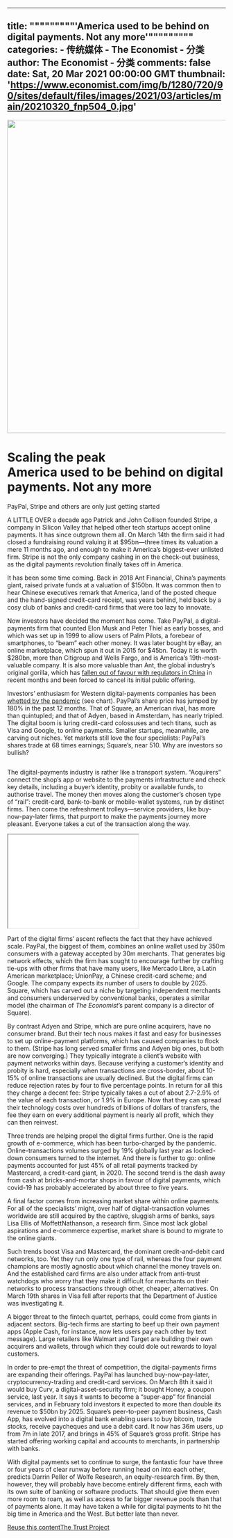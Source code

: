 
---
title: """""""""'America used to be behind on digital payments. Not any more'"""""""""
categories: 
    - 传统媒体
    - The Economist - 分类
author: The Economist - 分类
comments: false
date: Sat, 20 Mar 2021 00:00:00 GMT
thumbnail: 'https://www.economist.com/img/b/1280/720/90/sites/default/files/images/2021/03/articles/main/20210320_fnp504_0.jpg'
---

<div>   
<div itemscope itemprop="image" itemtype="https://schema.org/ImageObject"><meta itemprop="url" content="https://www.economist.com/img/b/1280/720/90/sites/default/files/images/2021/03/articles/main/20210320_fnp504_0.jpg"><img width="1280" height="720" src="https://www.economist.com/img/b/1280/720/90/sites/default/files/images/2021/03/articles/main/20210320_fnp504_0.jpg" srcset="https://www.economist.com/img/b/200/113/90/sites/default/files/images/2021/03/articles/main/20210320_fnp504_0.jpg 200w,https://www.economist.com/img/b/300/169/90/sites/default/files/images/2021/03/articles/main/20210320_fnp504_0.jpg 300w,https://www.economist.com/img/b/400/225/90/sites/default/files/images/2021/03/articles/main/20210320_fnp504_0.jpg 400w,https://www.economist.com/img/b/600/338/90/sites/default/files/images/2021/03/articles/main/20210320_fnp504_0.jpg 600w,https://www.economist.com/img/b/640/360/90/sites/default/files/images/2021/03/articles/main/20210320_fnp504_0.jpg 640w,https://www.economist.com/img/b/800/450/90/sites/default/files/images/2021/03/articles/main/20210320_fnp504_0.jpg 800w,https://www.economist.com/img/b/1000/563/90/sites/default/files/images/2021/03/articles/main/20210320_fnp504_0.jpg 1000w,https://www.economist.com/img/b/1280/720/90/sites/default/files/images/2021/03/articles/main/20210320_fnp504_0.jpg 1280w" sizes="(min-width: 1440px) 940px, (min-width: 1080px) 75vw, (min-width: 960px) 90vw, (min-width: 800px) 720px, 95vw" alt referrerpolicy="no-referrer"></div><h1><span data-test-id="Article Subheadline" class="article__subheadline">Scaling the peak</span><br><span data-test-id="Article Headline" itemprop="headline" class="article__headline">America used to be behind on digital payments. Not any more</span></h1><p data-test-id="Article Description" itemprop="description" class="article__description">PayPal, Stripe and others are only just getting started</p><div class="layout-sticky-rail"><div class="layout-sticky-rail-advert-wrapper"><div id class="advert right hidden advert--right-rail advert--sticky-rail"><div><div id="econright-r1"></div></div></div></div></div><p class="article__body-text">A LITTLE OVER a decade ago Patrick and John Collison founded Stripe, a company in Silicon Valley that helped other tech startups accept online payments. It has since outgrown them all. On March 14th the firm said it had closed a fundraising round valuing it at $95bn—three times its valuation a mere 11 months ago, and enough to make it America’s biggest-ever unlisted firm. Stripe is not the only company cashing in on the check-out business, as the digital payments revolution finally takes off in America. </p><p class="article__body-text"><span>It has been some time coming. Back in 2018 Ant Financial, China’s payments giant, raised private funds at a valuation of $150bn. It was common then to hear Chinese executives remark that America, land of the posted cheque and the hand-signed credit-card receipt, was years behind, held back by a cosy club of banks and credit-card firms that were too lazy to innovate. </span></p><div id class="advert incontent hidden advert--inline"><div><div id="econ-1"></div></div></div><p class="article__body-text"><span>Now investors have decided the moment has come. Take PayPal, a digital-payments firm that counted Elon Musk and Peter Thiel as early bosses, and which was set up in 1999 to allow users of Palm Pilots, a forebear of smartphones, to “beam” each other money. It was later bought by eBay, an online marketplace, which spun it out in 2015 for $45bn. Today it is worth $280bn, more than Citigroup and Wells Fargo, and is America’s 19th-most-valuable company. It is also more valuable than Ant, the global industry’s original gorilla, which has </span><a href="https://www.economist.com/finance-and-economics/2021/03/13/chinas-government-is-cracking-down-on-fintech-what-does-it-want"><span>fallen out of favour with regulators in China</span></a><span> in recent months and been forced to cancel its initial public offering.</span></p><p class="article__body-text"><span>Investors’ enthusiasm for Western digital-payments companies has been </span><a href="https://www.economist.com/finance-and-economics/2020/10/08/how-the-digital-surge-will-reshape-finance"><span>whetted by the pandemic</span></a><span> (see chart). PayPal’s share price has jumped by 180% in the past 12 months. That of Square, an American rival, has more than quintupled; and that of Adyen, based in Amsterdam, has nearly tripled. The digital boom is luring credit-card colossuses and tech titans, such as Visa and Google, to online payments. Smaller startups, meanwhile, are carving out niches. Yet markets still love the four specialists: PayPal’s shares trade at 68 times earnings; Square’s, near 510. Why are investors so bullish? </span></p><div class="article__body-text-image"><figure><div itemscope itemprop="image" itemtype="https://schema.org/ImageObject" data-slim="1"><meta itemprop="url" content="https://www.economist.com/img/b/608/662/90/sites/default/files/images/2021/03/articles/body/20210327_fnc253.png"><img loading="lazy" src="https://www.economist.com/img/b/608/662/90/sites/default/files/images/2021/03/articles/body/20210327_fnc253.png" srcset="https://www.economist.com/img/b/200/218/90/sites/default/files/images/2021/03/articles/body/20210327_fnc253.png 200w,https://www.economist.com/img/b/300/327/90/sites/default/files/images/2021/03/articles/body/20210327_fnc253.png 300w,https://www.economist.com/img/b/400/436/90/sites/default/files/images/2021/03/articles/body/20210327_fnc253.png 400w,https://www.economist.com/img/b/600/653/90/sites/default/files/images/2021/03/articles/body/20210327_fnc253.png 600w,https://www.economist.com/img/b/640/697/90/sites/default/files/images/2021/03/articles/body/20210327_fnc253.png 640w,https://www.economist.com/img/b/800/871/90/sites/default/files/images/2021/03/articles/body/20210327_fnc253.png 800w,https://www.economist.com/img/b/1000/1089/90/sites/default/files/images/2021/03/articles/body/20210327_fnc253.png 1000w,https://www.economist.com/img/b/1280/1394/90/sites/default/files/images/2021/03/articles/body/20210327_fnc253.png 1280w" sizes="300px" alt referrerpolicy="no-referrer"></div></figure><p class="article__body-text">The digital-payments industry is rather like a transport system. “Acquirers” connect the shop’s app or website to the payments infrastructure and check key details, including a buyer’s identity, probity or available funds, to authorise travel. The money then moves along the customer’s chosen type of “rail”: credit-card, bank-to-bank or mobile-wallet systems, run by distinct firms. Then come the refreshment trolleys—service providers, like buy-now-pay-later firms, that purport to make the payments journey more pleasant. Everyone takes a cut of the transaction along the way. </p><p class="article__body-text"><iframe height="215" src="//embed.acast.com/theintelligencepodcast/earningthem-stripe-smonstervaluation"></iframe></p><p class="article__body-text">Part of the digital firms’ ascent reflects the fact that they have achieved scale. PayPal, the biggest of them, combines an online wallet used by 350m consumers with a gateway accepted by 30m merchants. That generates big network effects, which the firm has sought to encourage further by crafting tie-ups with other firms that have many users, like Mercado Libre, a Latin American marketplace; UnionPay, a Chinese credit-card scheme; and Google. The company expects its number of users to double by 2025. Square, which has carved out a niche by targeting independent merchants and consumers underserved by conventional banks, operates a similar model (the chairman of <em>The Economist</em>’s parent company is a director of Square). </p><p class="article__body-text"><span>By contrast Adyen and Stripe, which are pure online acquirers, have no consumer brand. But their tech nous makes it fast and easy for businesses to set up online-payment platforms, which has caused companies to flock to them. (Stripe has long served smaller firms and Adyen big ones, but both are now converging.) They typically integrate a client’s website with payment networks within days. Because verifying a customer’s identity and probity is hard, especially when transactions are cross-border, about 10-15% of online transactions are usually declined. But the digital firms can reduce rejection rates by four to five percentage points. In return for all this they charge a decent fee: Stripe typically takes a cut of about 2.7-2.9% of the value of each transaction, or 1.9% in Europe. Now that they can spread their technology costs over hundreds of billions of dollars of transfers, the fee they earn on every additional payment is nearly all profit, which they can then reinvest.</span></p></div><div id class="advert incontent hidden advert--inline"><div><div id="econ-2"></div></div></div><p class="article__body-text">Three trends are helping propel the digital firms further. One is the rapid growth of e-commerce, which has been turbo-charged by the pandemic. Online-transactions volumes surged by 19% globally last year as locked-down consumers turned to the internet. And there is further to go: online payments accounted for just 45% of all retail payments tracked by Mastercard, a credit-card giant, in 2020. The second trend is the dash away from cash at bricks-and-mortar shops in favour of digital payments, which covid-19 has probably accelerated by about three to five years. </p><p class="article__body-text">A final factor comes from increasing market share within online payments. For all of the specialists’ might, over half of digital-transaction volumes worldwide are still acquired by the captive, sluggish arms of banks, says Lisa Ellis of MoffettNathanson, a research firm. Since most lack global aspirations and e-commerce expertise, market share is bound to migrate to the online giants. </p><p class="article__body-text">Such trends boost Visa and Mastercard, the dominant credit-and-debit card networks, too. Yet they run only one type of rail, whereas the four payment champions are mostly agnostic about which channel the money travels on. And the established card firms are also under attack from anti-trust watchdogs who worry that they make it difficult for merchants on their networks to process transactions through other, cheaper, alternatives. On March 19th shares in Visa fell after reports that the Department of Justice was investigating it.</p><p class="article__body-text">A bigger threat to the fintech quartet, perhaps, could come from giants in adjacent sectors. Big-tech firms are starting to beef up their own payment apps (Apple Cash, for instance, now lets users pay each other by text message). Large retailers like Walmart and Target are building their own acquirers and wallets, through which they could dole out rewards to loyal customers.</p><p class="article__body-text">In order to pre-empt the threat of competition, the digital-payments firms are expanding their offerings. PayPal has launched buy-now-pay-later, cryptocurrency-trading and credit-card services. On March 8th it said it would buy Curv, a digital-asset-security firm; it bought Honey, a coupon service, last year. It says it wants to become a “super-app” for financial services, and in February told investors it expected to more than double its revenue to $50bn by 2025. Square’s peer-to-peer payment business, Cash App, has evolved into a digital bank enabling users to buy bitcoin, trade stocks, receive paycheques and use a debit card. It now has 36m users, up from 7m in late 2017, and brings in 45% of Square’s gross profit. Stripe has started offering working capital and accounts to merchants, in partnership with banks. </p><p class="article__body-text">With digital payments set to continue to surge, the fantastic four have three or four years of clear runway before running head on into each other, predicts Darrin Peller of Wolfe Research, an equity-research firm. By then, however, they will probably have become entirely different firms, each with its own suite of banking or software products. That should give them even more room to roam, as well as access to far bigger revenue pools than that of payments alone. It may have taken a while for digital payments to hit the big time in America and the West. But better late than never.</p><div class="layout-article-links layout-article-promo"><a class="ds-actioned-link ds-actioned-link--reuse-this-content" target="_blank" href="https://s100.copyright.com/AppDispatchServlet?publisherName=economist&publication=economist&title=America%20used%20to%20be%20behind%20on%20digital%20payments.%20Not%20any%20more&publicationDate=2021-03-20&contentID=%2Fcontent%2Fkdmndvnha4fjf7r5mefjn1md408hsalr&type=A&orderBeanReset=TRUE"><span>Reuse this content</span></a><a class="ds-actioned-link ds-actioned-link--the-trust-project" href="https://www.economist.com/about-the-economist"><span>The Trust Project</span></a></div>  
</div>
            
